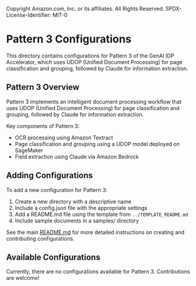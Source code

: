 Copyright Amazon.com, Inc. or its affiliates. All Rights Reserved.
SPDX-License-Identifier: MIT-0

# Pattern 3 Configurations

This directory contains configurations for Pattern 3 of the GenAI IDP Accelerator, which uses UDOP (Unified Document Processing) for page classification and grouping, followed by Claude for information extraction.

## Pattern 3 Overview

Pattern 3 implements an intelligent document processing workflow that uses UDOP (Unified Document Processing) for page classification and grouping, followed by Claude for information extraction.

Key components of Pattern 3:
- OCR processing using Amazon Textract
- Page classification and grouping using a UDOP model deployed on SageMaker
- Field extraction using Claude via Amazon Bedrock

## Adding Configurations

To add a new configuration for Pattern 3:

1. Create a new directory with a descriptive name
2. Include a config.json file with the appropriate settings
3. Add a README.md file using the template from `../TEMPLATE_README.md`
4. Include sample documents in a samples/ directory

See the main [README.md](../README.md) for more detailed instructions on creating and contributing configurations.

## Available Configurations

Currently, there are no configurations available for Pattern 3. Contributions are welcome!

